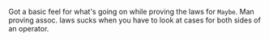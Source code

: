 Got a basic feel for what's going on while proving the laws for `Maybe`.
Man proving assoc. laws sucks when you have to look at cases for
both sides of an operator.
